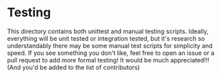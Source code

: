 # Testing

This directory contains both unittest and manual testing scripts. Ideally, everything will be unit tested or integration tested, but it's research so understandably there may be some manual test scripts for simplicity and speed. If you see something you don't like, feel free to open an issue or a pull request to add more formal testing! It would be much appreciated!!! (And you'd be added to the list of contributors)
